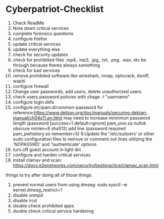# Cyberpatriot-Checklist

1. Check ReadMe
2. Note down critical services
3. complete forensics questions
4. configure firefox
5. update critical services
6. update everything else
7. check for security updates
8. check for prohibited files .mp4, .mp3, .jpg, .txt, .png. .wav, etc be through because theres always something
9. check for bad services
10. remove prohibited software like wireshark, nmap, ophcrack, dsniff, wapiti
11. configure firewall
12. Change user passwords, add users, delete unauthorized users
13. check users password policies with chage -l "username"
14. configure login.defs
15. configure etc/pam.d/common-password for reference:https://www.debian.org/doc/manuals/securing-debian-manual/ch04s11.en.html
   may need to increase mininmun password length (password   [success=1 default=ignore]      pam_unix.so nullok obscure minlen=8 sha512)
 add line  (password required pam_pwhistory.so remember=5)
9.Update the '/etc/sudoers' or other sudo configuration files to remove or comment out lines utilizing the 'NOPASSWD' and '!authenticate' options.
16. turn off guest account in light dm
17. configure and harden critical services
18. install clamav and scan:  https://docs.e2enetworks.com/security/bestpractice/clamav_scan.html

things to try after doing all of those things: 
1. prevent normal users from using dmseg:  sudo sysctl -w kernel.dmesg_restrict=1
2. disable snmpd
3. disable ircd
4. double check prohibited apps
5. double check critical service hardening
